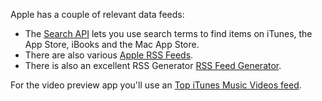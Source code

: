 Apple has a couple of relevant data feeds: 

- The <a href="https://www.apple.com/itunes/affiliates/resources/documentation/itunes-store-web-service-search-api.html" target="_blank">Search API</a> lets you use search terms to find items on iTunes, the App Store, iBooks and the Mac App Store. 
- There are also various <a href="http://www.apple.com/rss/" target="_blank">Apple RSS Feeds</a>.
- There is also an excellent RSS Generator <a href="https://rss.itunes.apple.com/" target="_blank">RSS Feed Generator</a>.

For the video preview app you'll use an <a href="https://itunes.apple.com/us/rss/topmusicvideos/limit=50/json" target="_blank">Top iTunes Music Videos feed</a>.
